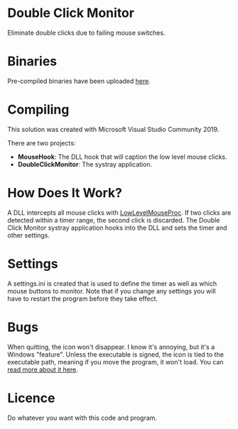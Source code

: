 # Double Click Monitor
Eliminate double clicks due to failing mouse switches.

# Binaries
Pre-compiled binaries have been uploaded [here](https://github.com/siddhartha77/DoubleClickMonitor/releases).

# Compiling
This solution was created with Microsoft Visual Studio Community 2019.

There are two projects:
* **MouseHook**: The DLL hook that will caption the low level mouse clicks.
* **DoubleClickMonitor**: The systray application.

# How Does It Work?
A DLL intercepts all mouse clicks with [LowLevelMouseProc](https://docs.microsoft.com/en-us/previous-versions/windows/desktop/legacy/ms644986(v=vs.85)). If two clicks are detected within a timer range, the second click is discarded. The Double Click Monitor systray application hooks into the DLL and sets the timer and other settings.

# Settings
A settings.ini is created that is used to define the timer as well as which mouse buttons to monitor. Note that if you change any settings you will have to restart the program before they take effect.

# Bugs
When quitting, the icon won't disappear. I know it's annoying, but it's a Windows "feature". Unless the executable is signed, the icon is tied to the executable path, meaning if you move the program, it won't load. You can [read more about it here](https://docs.microsoft.com/en-us/windows/win32/api/shellapi/nf-shellapi-shell_notifyicona#nim_delete-0x00000002).

# Licence
Do whatever you want with this code and program.

